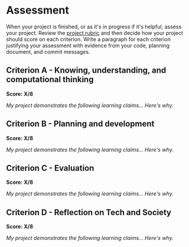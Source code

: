# Assessment

When your project is finished, or as it's in progress if it's helpful, assess your project. Review the [project rubric](http://cs.fablearn.org/courses/cs10/unit00/project/) and then decide how your project should score on each criterion. Write a paragraph for each criterion justifying your assessment with evidence from your code, planning document, and commit messages.

## Criterion A - Knowing, understanding, and computational thinking

**Score: X/8**

*My project demonstrates the following learning claims... Here's why.*

## Criterion B - Planning and development
**Score: X/8**

*My project demonstrates the following learning claims... Here's why.*

## Criterion C - Evaluation
**Score: X/8**

*My project demonstrates the following learning claims... Here's why.*

## Criterion D - Reflection on Tech and Society
**Score: X/8**

*My project demonstrates the following learning claims... Here's why.*
